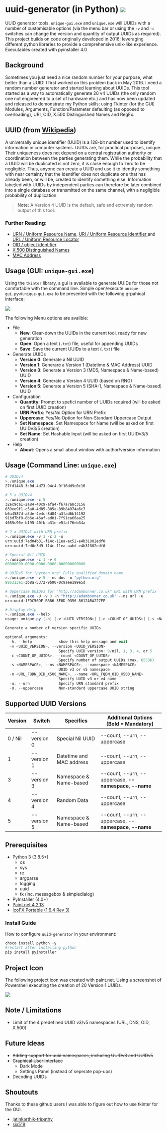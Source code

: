 # uuid-generator (in Python) ![](icon/32.png)
UUID generator tools. ```unique-gui.exe``` and ```unique.exe``` will UUIDs with a number of customisable options (via the menu bar or using the ```-v``` and ```-c``` switches can change the version and quantity of output UUIDs as required). This project builds on code originally developed in 2016; leveraging different python libraries to provide a comprehensive unix-like experience. Executables created with pyinstaller 4.0

## Background
Sometimes you just need a nice random number for your purpose, what better than a UUID! I first worked on this problem back in May 2016. I need a random number generator and started learning about UUIDs. This tool started as a way to automatically generate 20 v4 UUIDs (the only random one not engineered to a set of hardware etc.) and has now been updated and released to demonstrate my Python skills; using Tkinter (for the GUI) Modules, Arguments, Function/Parameter defaulting (as opposed to overloading), URI, OID, X.500 Distinguished Names and RegEx.

## UUID (from [Wikipedia](https://https://en.wikipedia.org/wiki/Universally_unique_identifier))
A universally unique identifier (UUID) is a 128-bit number used to identify information in computer systems. UUIDs are, for practical purposes, unique. Their uniqueness does not depend on a central registration authority or coordination between the parties generating them. While the probability that a UUID will be duplicated is not zero, it is close enough to zero to be negligible. Thus, anyone can create a UUID and use it to identify something with near certainty that the identifier does not duplicate one that has already been, or will be, created to identify something else. Information labe;led with UUIDs by independent parties can therefore be later combined into a single database or transmitted on the same channel, with a negligible probability of duplication.

>__Note:__ A Version 4 UUID is the default, safe and extremely random output of this tool.

### Further Reading:
* [URN / Uniform Resource Name](https://en.wikipedia.org/wiki/Uniform_Resource_Name), [URI / Uniform Resource Identifier
](https://en.wikipedia.org/wiki/Uniform_Resource_Identifier) and [URL / Uniform Resource Locator](https://en.wikipedia.org/wiki/URL)
* [OID / object identifier](https://en.wikipedia.org/wiki/Object_identifier)
* [X.500 Distinguished Names](https://www.ibm.com/support/knowledgecenter/en/SSYKE2_7.0.0/com.ibm.java.security.component.70.doc/security-component/keytoolDocs/x500dnames.html)
* [MAC Address](https://www.ibm.com/support/knowledgecenter/en/SSYKE2_7.0.0/com.ibm.java.security.component.70.doc/security-component/keytoolDocs/x500dnames.html)

## Usage (GUI: ```unique-gui.exe```)
Using the ```tkinter``` library, a gui is available to generate UUIDs for those not comfortable with the command line. Simple open/execute ```unique-gui.pyw```/```unique-gui.exe``` to be presented with the following grpahical interface:

![](screenshots/gui.png)

The following Menu options are availble:
* File
  * __New__: Clear-down the UUIDs in the current tool, ready for new generation
  * __Open__: Open a text (```.txt```) file, useful for appending UUIDs
  * __Save__: Save the current UUIDs to a text (```.txt```) file
* Generate UUIDs
  * __Version 0__: Generate a Nil UUID
  * __Version 1__: Generare a Version 1 (Datetime & MAC Address) UUID
  * __Version 3__: Generate a Version 3 (MD5, Namespace & Name-based) UUID
  * __Version 4__: Generate a Version 4 UUID (based on RNG)
  * __Version 5__: Generate a Version 5 (SHA-1, Namespace & Name-based) UUID
* Configuration
  * __Quantity__: Prompt to spefici number of UUIDs required (will be asked on first UUID creation)
  * __URN Prefix__: Yes/No Option for URN Prefix
  * __Uppercase__: Yes/No Option for Non-Standard Uppercase Output
  * __Set Namespace__: Set Namespace for Name (will be asked on first UUIDv3/5 creation)
  * __Set Name__: Set Hashable Input (will be asked on first UUIDv3/5 creation)
* Help
  * __About__: Opens a small about window with author/version information


## Usage (Command Line: ```unique.exe```)
```powershell
# UUIDv4
>./unique.exe
27fd1448-3c0d-4d73-94c4-9f16dd9e0c16

# 5 x UUIDv4
>./unique.exe -c 5
32ec9ca1-2a84-40c9-afa4-f67a7a8c3156
039ee9f1-c5a0-4d85-805a-89b84974a6c7
b6a4587d-a3de-4e4c-8d84-a3fad6b14192
91bd7bf0-8b6e-46af-ad01-7f91ca66aa25
4085c90e-b195-40fb-b31e-e5faf76eb34a

# 2 x UUIDv1 with URN prefix
>./unique.exe -v 1 -c 2 -u
urn:uuid:7ed04b31-f14c-11ea-ac52-e4b31802edf0
urn:uuid:7ed0c3d9-f14c-11ea-aabd-e4b31802edf0

# Special Nil UUID
>./unique.exe -c 1 -v 0
00000000-0000-0000-0000-000000000000

# UUIDv5 for "python.org" Fully qualified domain name
>./unique.exe -v 5 --ns dns -n "python.org"
886313e1-3b8a-5372-9b90-0c9aee199e5d

# Uppercase UUIDv3 for "http://adambonner.co.uk" URL with URN prefix
>./unique.exe -U -v 3 -n "http://adambonner.co.uk" --ns url -u
urn:uuid:1FDC56DF-BB86-3F0D-9356-8612ABA227FF

# Display Help
>./unique.exe --help
usage: unique.py [-h] [-v <UUID_VERSION>] [-c <COUNT_OF_UUIDS>] [-s <NAMESPACE>] [-n <URL_FQDN_OID_X500_NAME>] [-u] [-U]

Generate a number of version specific UUIDs.

optional arguments:
  -h, --help            show this help message and exit
  -v <UUID_VERSION>, --version <UUID_VERSION>
                        Specify UUID version: 0/nil, 1, 3, 4, or 5
  -c <COUNT_OF_UUIDS>, --count <COUNT_OF_UUIDS>
                        Specify number of output UUIDs (max. 65536)
  -s <NAMESPACE>, --ns <NAMESPACE>, --namespace <NAMESPACE>
                        UUID v3 or v5 namespace
  -n <URL_FQDN_OID_X500_NAME>, --name <URL_FQDN_OID_X500_NAME>
                        Specify UUID v3 or v4 name
  -u, --urn             Specify URN standard prefix
  -U, --uppercase       Non-standard uppercase UUID string

```

## Supported UUID Versions

Version | Switch        | Specifics                  | Additional Options (Bold = Mandatory)
--------|---------------|----------------------------|---------------------------------------------------------
0 / Nil | --version 0   | Special Nil UUID           | --count, --urn, --uppercase
1       | --version 1   | Datetime and MAC address   | --count, --urn, --uppercase
3       | --version 3   | Namespace & Name-based     | --count, --urn, --uppercase, __--namespace__, __--name__
4       | --version 4   | Random Data                | --count, --urn, --uppercase
5       | --version 5   | Namespace & Name-based     | --count, --urn, --uppercase, __--namespace__, __--name__

## Prerequisites
* Python 3 (3.8.5+)
  * os
  * sys
  * re
  * argparse
  * logging
  * uuid
  * tk (inc. messagebox & simpledialog)
* PyInstaller (4.0+)
* [Paint.net 4.2.13](https://www.getpaint.net)
* [IcoFX Portable (1.6.4 Rev 3)](https://portableapps.com/apps/graphics_pictures/icofx_portable)

### Install Guide
How to configure ```uuid-generator``` in your environment:
```powershell
choco install python -y
#restart after installing python
pip install pyinstaller
```

## Project Icon
The following project icon was created with paint.net. Using a screenshot of Powershell executing the creation of 20 Version 1 UUIDs.

![](icon/256.png)

## Note / Limitations
* Limit of the 4 predefined UUID v3/v5 namespaces (URL, DNS, OID, X.500)

## Future Ideas
* ~~Adding support for uuid namespaces, including UUIDv3 and UUIDv5~~
* ~~Graphical User Interface~~
  * Dark Mode
  * Settings Panel (instead of seperate pop-ups)
* Decoding UUIDs

## Shoutouts
Thanks to these github users I was able to figure out how to use tkinter for the GUI.
* [jatinkarthik-tripathy](https://github.com/jatinkarthik-tripathy/Text-Editor)
* [six519](https://github.com/six519/Python-Notepad)
